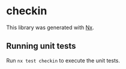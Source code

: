 # checkin

This library was generated with [Nx](https://nx.dev).

## Running unit tests

Run `nx test checkin` to execute the unit tests.
